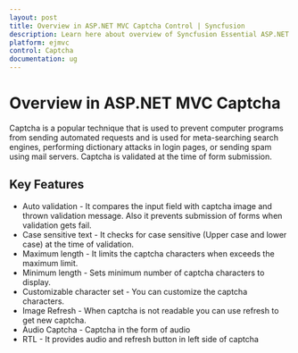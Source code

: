 ```yaml
---
layout: post
title: Overview in ASP.NET MVC Captcha Control | Syncfusion
description: Learn here about overview of Syncfusion Essential ASP.NET MVC Captcha Control, its elements, and more.
platform: ejmvc
control: Captcha
documentation: ug
---
```


# Overview in ASP.NET MVC Captcha

Captcha is a popular technique that is used to prevent computer programs from sending automated requests and is used for meta-searching search engines, performing dictionary attacks in login pages, or sending spam using mail servers. Captcha is validated at the time of form submission.

## Key Features

* Auto validation - It compares the input field with captcha image and thrown validation message. Also it prevents submission of forms when validation gets fail. 
* Case sensitive text - It checks for case sensitive (Upper case and lower case) at the time of validation.
* Maximum length - It limits the captcha characters when exceeds the maximum limit. 
* Minimum length - Sets minimum number of captcha characters to display. 
* Customizable character set - You can customize the captcha characters. 
* Image Refresh - When captcha is not readable you can use refresh to get new captcha.
* Audio Captcha - Captcha in the form of audio 
* RTL - It provides audio and refresh button in left side of captcha
